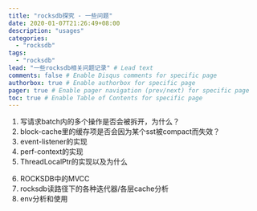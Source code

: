 ```yaml
---
title: "rocksdb探究 - 一些问题"
date: 2020-01-07T21:26:49+08:00
description: "usages"
categories:
  - "rocksdb"
tags:
  - "rocksdb"
lead: "一些rocksdb相关问题记录" # Lead text
comments: false # Enable Disqus comments for specific page
authorbox: true # Enable authorbox for specific page
pager: true # Enable pager navigation (prev/next) for specific page
toc: true # Enable Table of Contents for specific page
---
```


1. 写请求batch内的多个操作是否会被拆开，为什么？
2. block-cache里的缓存项是否会因为某个sst被compact而失效？
3. event-listener的实现
4. perf-context的实现
5. ThreadLocalPtr的实现以及为什么
<!--more-->
6. ROCKSDB中的MVCC
7. rocksdb读路径下的各种迭代器/各层cache分析
8. env分析和使用
